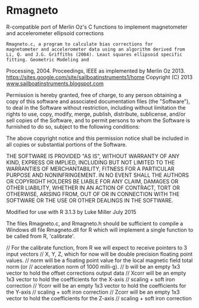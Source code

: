 # Rmagneto
R-compatible port of Merlin Oz's C functions to implement magnetometer and accelerometer ellipsoid corrections

	Rmagneto.c, a program to calculate bias corrections for
	magnetometer and accelerometer data using an algorithm derived from
	Li, Q. and J.G. Griffiths (2004). Least squares ellipsoid specific fitting. Geometric Modeling and 
  Processing, 2004. Proceedings, IEEE
	as implemented by Merlin Oz 2013.
	https://sites.google.com/site/sailboatinstruments1/home
	Copyright (C) 2013 www.sailboatinstruments.blogspot.com
  
  Permission is hereby granted, free of charge, to any person obtaining a copy of this software and 
  associated documentation files (the "Software"), to deal in the Software without restriction, including 
  without limitation the rights to use, copy, modify, merge, publish, distribute, sublicense, and/or sell 
  copies of the Software, and to permit persons to whom the Software is furnished to do so, subject to the 
  following conditions:

The above copyright notice and this permission notice shall be included in all copies or substantial portions of the Software.

THE SOFTWARE IS PROVIDED "AS IS", WITHOUT WARRANTY OF ANY KIND, EXPRESS OR IMPLIED, INCLUDING BUT NOT LIMITED 
TO THE WARRANTIES OF MERCHANTABILITY, FITNESS FOR A PARTICULAR PURPOSE AND NONINFRINGEMENT. IN NO EVENT SHALL 
THE AUTHORS OR COPYRIGHT HOLDERS BE LIABLE FOR ANY CLAIM, DAMAGES OR OTHER LIABILITY, WHETHER IN AN ACTION OF 
CONTRACT, TORT OR OTHERWISE, ARISING FROM, OUT OF OR IN CONNECTION WITH THE SOFTWARE OR THE USE OR OTHER 
DEALINGS IN THE SOFTWARE.

Modified for use with R 3.1.3 by Luke Miller July 2015

The files Rmagneto.c, and Rmagneto.h should be sufficient to compile a Windows dll file Rmagneto.dll for R which 
will implement a single function to be called from R, 'calibrate'. 

// For the calibrate function, from R we will expect to receive pointers to 3 input vectors
// X, Y, Z, which for now will be double precision floating point values.
// norm will be a floating point value for the local magnetic field total norm (or 
// acceleration norm of 1000 milli-g). 
// b will be an empty 1x3 vector to hold the offset corrections output data
// Xcorr will be an empty 1x3 vector to hold the coefficients for the X-axis 
// scaling + soft iron correction
// Ycorr will be an empty 1x3 vector to hold the coefficients for the Y-axis 
// scaling + soft iron correction
// Zcorr will be an empty 1x3 vector to hold the coefficients for the Z-axis 
// scaling + soft iron correction

